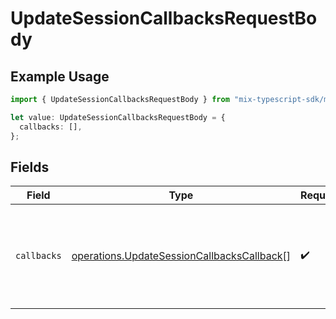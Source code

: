# UpdateSessionCallbacksRequestBody

## Example Usage

```typescript
import { UpdateSessionCallbacksRequestBody } from "mix-typescript-sdk/models/operations";

let value: UpdateSessionCallbacksRequestBody = {
  callbacks: [],
};
```

## Fields

| Field                                                                                                                                                                        | Type                                                                                                                                                                         | Required                                                                                                                                                                     | Description                                                                                                                                                                  |
| ---------------------------------------------------------------------------------------------------------------------------------------------------------------------------- | ---------------------------------------------------------------------------------------------------------------------------------------------------------------------------- | ---------------------------------------------------------------------------------------------------------------------------------------------------------------------------- | ---------------------------------------------------------------------------------------------------------------------------------------------------------------------------- |
| `callbacks`                                                                                                                                                                  | [operations.UpdateSessionCallbacksCallback](../../models/operations/updatesessioncallbackscallback.md)[]                                                                     | :heavy_check_mark:                                                                                                                                                           | Session-level callbacks that execute after tool completion. Environment variables available: CALLBACK_TOOL_RESULT, CALLBACK_TOOL_NAME, CALLBACK_TOOL_ID, CALLBACK_SESSION_ID |